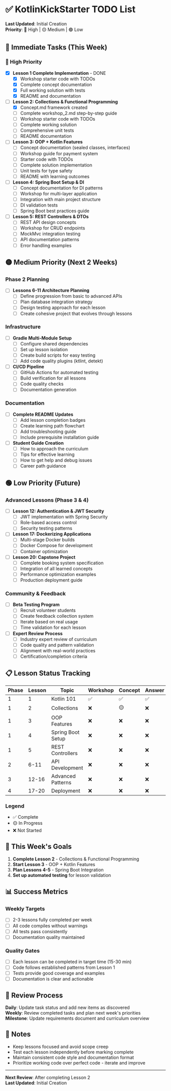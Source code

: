 # ✅ KotlinKickStarter TODO List

**Last Updated**: Initial Creation  
**Priority**: 🔴 High | 🟡 Medium | 🟢 Low

## 🚀 Immediate Tasks (This Week)

### 🔴 High Priority

- [x] **Lesson 1 Complete Implementation** - DONE
  - [x] Workshop starter code with TODOs
  - [x] Complete concept documentation
  - [x] Full working solution with tests
  - [x] README and documentation

- [ ] **Lesson 2: Collections & Functional Programming**
  - [x] Concept.md framework created
  - [ ] Complete workshop_2.md step-by-step guide
  - [ ] Workshop starter code with TODOs
  - [ ] Complete working solution
  - [ ] Comprehensive unit tests
  - [ ] README documentation

- [ ] **Lesson 3: OOP + Kotlin Features**
  - [ ] Concept documentation (sealed classes, interfaces)
  - [ ] Workshop guide for payment system
  - [ ] Starter code with TODOs
  - [ ] Complete solution implementation
  - [ ] Unit tests for type safety
  - [ ] README with learning outcomes

- [ ] **Lesson 4: Spring Boot Setup & DI**
  - [ ] Concept documentation for DI patterns
  - [ ] Workshop for multi-layer application
  - [ ] Integration with main project structure
  - [ ] DI validation tests
  - [ ] Spring Boot best practices guide

- [ ] **Lesson 5: REST Controllers & DTOs**
  - [ ] REST API design concepts
  - [ ] Workshop for CRUD endpoints
  - [ ] MockMvc integration testing
  - [ ] API documentation patterns
  - [ ] Error handling examples

## 🟡 Medium Priority (Next 2 Weeks)

### Phase 2 Planning
- [ ] **Lessons 6-11 Architecture Planning**
  - [ ] Define progression from basic to advanced APIs
  - [ ] Plan database integration strategy
  - [ ] Design testing approach for each lesson
  - [ ] Create cohesive project that evolves through lessons

### Infrastructure
- [ ] **Gradle Multi-Module Setup**
  - [ ] Configure shared dependencies
  - [ ] Set up lesson isolation
  - [ ] Create build scripts for easy testing
  - [ ] Add code quality plugins (ktlint, detekt)

- [ ] **CI/CD Pipeline**
  - [ ] GitHub Actions for automated testing
  - [ ] Build verification for all lessons
  - [ ] Code quality checks
  - [ ] Documentation generation

### Documentation
- [ ] **Complete README Updates**
  - [ ] Add lesson completion badges
  - [ ] Create learning path flowchart
  - [ ] Add troubleshooting guide
  - [ ] Include prerequisite installation guide

- [ ] **Student Guide Creation**
  - [ ] How to approach the curriculum
  - [ ] Tips for effective learning
  - [ ] How to get help and debug issues
  - [ ] Career path guidance

## 🟢 Low Priority (Future)

### Advanced Lessons (Phase 3 & 4)
- [ ] **Lesson 12: Authentication & JWT Security**
  - [ ] JWT implementation with Spring Security
  - [ ] Role-based access control
  - [ ] Security testing patterns

- [ ] **Lesson 17: Dockerizing Applications**
  - [ ] Multi-stage Docker builds
  - [ ] Docker Compose for development
  - [ ] Container optimization

- [ ] **Lesson 20: Capstone Project**
  - [ ] Complete booking system specification
  - [ ] Integration of all learned concepts
  - [ ] Performance optimization examples
  - [ ] Production deployment guide

### Community & Feedback
- [ ] **Beta Testing Program**
  - [ ] Recruit volunteer students
  - [ ] Create feedback collection system
  - [ ] Iterate based on real usage
  - [ ] Time validation for each lesson

- [ ] **Expert Review Process**
  - [ ] Industry expert review of curriculum
  - [ ] Code quality and pattern validation
  - [ ] Alignment with real-world practices
  - [ ] Certification/completion criteria

## 📋 Lesson Status Tracking

| Phase | Lesson | Topic | Workshop | Concept | Answer | Tests | Status |
|-------|--------|-------|----------|---------|--------|-------|--------|
| 1 | 1 | Kotlin 101 | ✅ | ✅ | ✅ | ✅ | **COMPLETE** |
| 1 | 2 | Collections | ❌ | 🟡 | ❌ | ❌ | In Progress |
| 1 | 3 | OOP Features | ❌ | ❌ | ❌ | ❌ | Not Started |
| 1 | 4 | Spring Boot Setup | ❌ | ❌ | ❌ | ❌ | Not Started |
| 1 | 5 | REST Controllers | ❌ | ❌ | ❌ | ❌ | Not Started |
| 2 | 6-11 | API Development | ❌ | ❌ | ❌ | ❌ | Not Started |
| 3 | 12-16 | Advanced Patterns | ❌ | ❌ | ❌ | ❌ | Not Started |
| 4 | 17-20 | Deployment | ❌ | ❌ | ❌ | ❌ | Not Started |

### Legend
- ✅ Complete  
- 🟡 In Progress  
- ❌ Not Started

## 🎯 This Week's Goals

1. **Complete Lesson 2** - Collections & Functional Programming
2. **Start Lesson 3** - OOP + Kotlin Features  
3. **Plan Lessons 4-5** - Spring Boot Integration
4. **Set up automated testing** for lesson validation

## 📊 Success Metrics

### Weekly Targets
- [ ] 2-3 lessons fully completed per week
- [ ] All code compiles without warnings
- [ ] All tests pass consistently
- [ ] Documentation quality maintained

### Quality Gates
- [ ] Each lesson can be completed in target time (15-30 min)
- [ ] Code follows established patterns from Lesson 1
- [ ] Tests provide good coverage and examples
- [ ] Documentation is clear and actionable

## 🔄 Review Process

**Daily**: Update task status and add new items as discovered  
**Weekly**: Review completed tasks and plan next week's priorities  
**Milestone**: Update requirements document and curriculum overview

## 📝 Notes

- Keep lessons focused and avoid scope creep
- Test each lesson independently before marking complete
- Maintain consistent code style and documentation format
- Prioritize working code over perfect code - iterate and improve

---

**Next Review**: After completing Lesson 2  
**Last Updated**: Initial Creation